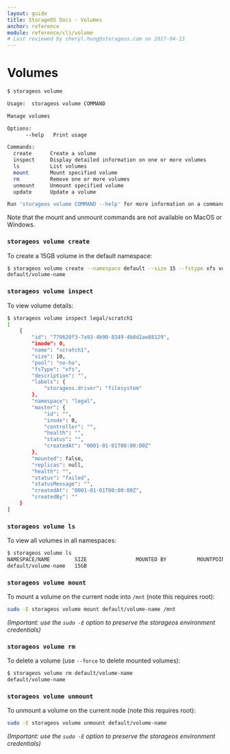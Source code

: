 ```yaml
---
layout: guide
title: StorageOS Docs - Volumes
anchor: reference
module: reference/cli/volume
# Last reviewed by cheryl.hung@storageos.com on 2017-04-13
---
```


# Volumes

```bash
$ storageos volume

Usage:	storageos volume COMMAND

Manage volumes

Options:
      --help   Print usage

Commands:
  create      Create a volume
  inspect     Display detailed information on one or more volumes
  ls          List volumes
  mount       Mount specified volume
  rm          Remove one or more volumes
  unmount     Unmount specified volume
  update      Update a volume

Run 'storageos volume COMMAND --help' for more information on a command.
```

Note that the mount and unmount commands are not available on MacOS or Windows.

### `storageos volume create`

To create a 15GB volume in the default namespace:

```bash
$ storageos volume create --namespace default --size 15 --fstype xfs volume-name
default/volume-name
```

### `storageos volume inspect`

To view volume details:

```bash
$ storageos volume inspect legal/scratch1
[
    {
        "id": "770620f3-7a93-4b90-8349-4b0d2ae88129",
        "inode": 0,
        "name": "scratch1",
        "size": 10,
        "pool": "no-ha",
        "fsType": "xfs",
        "description": "",
        "labels": {
            "storageos.driver": "filesystem"
        },
        "namespace": "legal",
        "master": {
            "id": "",
            "inode": 0,
            "controller": "",
            "health": "",
            "status": "",
            "createdAt": "0001-01-01T00:00:00Z"
        },
        "mounted": false,
        "replicas": null,
        "health": "",
        "status": "failed",
        "statusMessage": "",
        "createdAt": "0001-01-01T00:00:00Z",
        "createdBy": ""
    }
]
```


### `storageos volume ls`

To view all volumes in all namespaces:

```bash
$ storageos volume ls
NAMESPACE/NAME        SIZE                MOUNTED BY          MOUNTPOINT          STATUS              REPLICAS
default/volume-name   15GB                                                        active              0/0
```

### `storageos volume mount`

To mount a volume on the current node into `/mnt` (note this requires root):

```bash
sudo -E storageos volume mount default/volume-name /mnt
```

*(Important: use the `sudo -E` option to preserve the storageos environment credentials)*

### `storageos volume rm`

To delete a volume (use `--force` to delete mounted volumes):

```bash
$ storageos volume rm default/volume-name
default/volume-name
```

### `storageos volume unmount`

To unmount a volume on the current node (note this requires root):

```bash
sudo -E storageos volume unmount default/volume-name
```

*(Important: use the `sudo -E` option to preserve the storageos environment credentials)*
